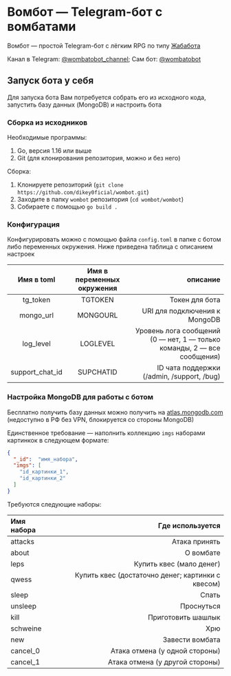 # Вомбот — Telegram-бот с вомбатами

Вомбот — простой Telegram-бот с лёгким RPG по типу [Жабабота](https://vk.com/toadbot)

Канал в Telegram: [@wombatobot_channel](https://t.me/wombatobot_channel); Сам бот: [@wombatobot](https://t.me/wombatobot)

## Запуск бота у себя

Для запуска бота Вам потребуется собрать его из исходного кода, запустить базу данных (MongoDB) и настроить бота

### Сборка из исходников

Необходимые программы:
  1. Go, версия 1.16 или выше
  2. Git (для клонирования репозитория, можно и без него)

Сборка:
 1. Клонируете репозиторий (`git clone https://github.com/dikey0ficial/wombot.git`)
 2. Заходите в папку `wombot` репозитория (`cd wombot/wombot`)
 3. Собираете с помощью `go build .`

### Конфигурация

Конфигурировать можно с помощью файла `config.toml` в папке с ботом либо переменных окружения. Ниже приведена таблица с описанием настроек

| Имя в toml      | Имя в переменных окружения | описание                                                                |
|:---------------:|:--------------------------:|------------------------------------------------------------------------:|
| tg_token        | TGTOKEN                    | Токен для бота                                                          |
| mongo_url       | MONGOURL                   | URI для подключения к MongoDB                                           |
| log_level       | LOGLEVEL                   | Уровень лога сообщений (0 — нет, 1 — только команды, 2 — все сообщения) |
| support_chat_id | SUPCHATID                  | ID чата поддержки (/admin, /support, /bug)                              |

### Настройка MongoDB для работы с ботом

Бесплатно получить базу данных можно получить на [atlas.mongodb.com](https://atlas.mongodb.com) (недоступно в РФ без VPN, блокируется со стороны MongoDB)

Единственное требование — наполнить коллекцию `imgs` наборами картинкок в следующем формате:

```json
{
  "_id":  "имя_набора",
  "imgs": [
    "id_картинки_1",
    "id_картинки_2"
  ]
}
```

Требуются следующие наборы:

| Имя набора         |                                  Где используется |
|:-------------------|--------------------------------------------------:|
| attacks            | Атака принять                                     |
| about              | О вомбате                                         |
| leps               | Купить квес (мало денег)                          |
| qwess              | Купить квес (достаточно денег; картинки с квесом) |
| sleep              | Спать                                             |
| unsleep            | Проснуться                                        |
| kill               | Приготовить шашлык                                |
| schweine           | Хрю                                               |
| new                | Завести вомбата                                   |
| cancel_0           | Атака отмена (у одной стороны)                    |
| cancel_1           | Атака отмена (у другой стороны)                   |

